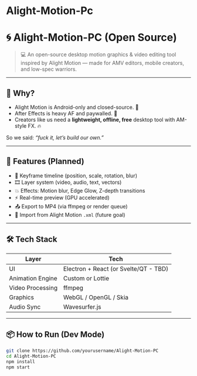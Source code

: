 # Alight-Motion-Pc
# 🌀 Alight-Motion-PC (Open Source)

> 💻 An open-source desktop motion graphics & video editing tool inspired by Alight Motion — made for AMV editors, mobile creators, and low-spec warriors.

---

## 🚀 Why?

- Alight Motion is Android-only and closed-source. 😤
- After Effects is heavy AF and paywalled. 💸
- Creators like us need a **lightweight, offline, free** desktop tool with AM-style FX. 🔥

So we said: *“fuck it, let’s build our own.”*

---

## 🧠 Features (Planned)

- 🔑 Keyframe timeline (position, scale, rotation, blur)
- 🎞 Layer system (video, audio, text, vectors)
- 💥 Effects: Motion blur, Edge Glow, Z-depth transitions
- ⚡ Real-time preview (GPU accelerated)
- 📤 Export to MP4 (via ffmpeg or render queue)
- 🧩 Import from Alight Motion `.xml` (future goal)

---

## 🛠️ Tech Stack

| Layer | Tech |
|-------|------|
| UI | Electron + React (or Svelte/QT - TBD) |
| Animation Engine | Custom or Lottie |
| Video Processing | ffmpeg |
| Graphics | WebGL / OpenGL / Skia |
| Audio Sync | Wavesurfer.js |

---

## 📦 How to Run (Dev Mode)

```bash
git clone https://github.com/yourusername/Alight-Motion-PC
cd Alight-Motion-PC
npm install
npm start
